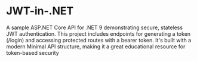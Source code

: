 # JWT-in-.NET
A sample ASP.NET Core API for .NET 9 demonstrating secure, stateless JWT authentication. This project includes endpoints for generating a token (/login) and accessing protected routes with a bearer token. It's built with a modern Minimal API structure, making it a great educational resource for token-based  security
